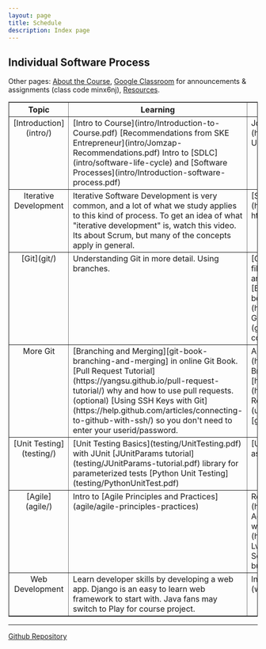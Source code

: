```yaml
---
layout: page
title: Schedule
description: Index page
---
```


## Individual Software Process

Other pages: 
[About the Course](Topics), 
[Google Classroom](https://classroom.google.com/u/0/c/MTQ5OTI2OTQ3MTJa) for announcements & assignments (class code minx6nj), [Resources](Resources).


<table border="1">

<tr valign="top">
  <th> Topic </th>  
  <th width="45%"> Learning </th>
  <th width="45%"> Assignment </th>
</tr>
<!-- 
  Introduction 
  -->
<tr valign="top">
<td align="center" markdown="span"> 
[Introduction](intro/)
</td>
<td markdown="span">
[Intro to Course](intro/Introduction-to-Course.pdf)    
[Recommendations from SKE Entrepreneur](intro/Jomzap-Recommendations.pdf)    
Intro to [SDLC](intro/software-life-cycle) and [Software Processes](intro/Introduction-software-process.pdf)    
</td>
<td markdown="span">
Join [Google Classroom](https://classroom.google.com) "ISP 2018". Use your KU Login and code **minx6nj**.   
</td>
</tr>
<!-- 
  Iterative Development
  -->
<tr valign="top">
<td align="center" markdown="span"> 
Iterative Development
</td>
<td markdown="span">
Iterative Software Development is very common,
and a lot of what we study applies to this kind of process.
To get an idea of what "iterative development" is, watch this video.
Its about Scrum, but many of the concepts apply in general.
</td>
<td markdown="span">
[Scrum in Under 10 Minutes](https://youtu.be/XU0llRltyFM) https://youtu.be/XU0llRltyFM    
</td>
</tr>
<!-- 
  Git 
  -->
<tr valign="top">
<td align="center" markdown="span"> 
[Git](git/)    
</td>
<td markdown="span">
Understanding Git in more detail.
Using branches.
</td>
<td markdown="span">
[Git basics](git/git-basics) copy the source file [git/git-basics.md](git/git-basics.md) and write your answers after the questions.    
[Branching][git-branching] in online Git book.    
Lab: [TicTacToe project](https://bit.ly/2OFGIxM) - branch, merge, Github Flow, and issues.    
[Aliases](git/aliases) how to create aliases for git commands. ("git history" is a nice alias)
</td>
</tr>
<tr valign="top">
<td align="center" markdown="span"> 
More Git
</td>
<td markdown="span">
[Branching and Merging][git-book-branching-and-merging] in online Git Book.   
[Pull Request Tutorial](https://yangsu.github.io/pull-request-tutorial/) why and how to use pull requests.    
(optional) [Using SSH Keys with Git](https://help.github.com/articles/connecting-to-github-with-ssh/) so you don't need to enter your userid/password. 
</td>
<td markdown="span">
A real [pull request in jQuery repo](https://github.com/jquery/jquery/pull/1051)     
Branch and merge exercise on Github: [http://bit.ly/kucafe2018](http://bit.ly/kucafe2018)    
Unit Tests and Pull Requests: use this code [unittests.zip](unittests.zip)    
**Know** [Git Branching][git-branching] chapter in online Git Book.
</td>
</tr>
<!-- 
  Unit Testing
  -->
<tr valign="top">
<td align="center" markdown="span"> 
[Unit Testing](testing/)    
</td>
<td markdown="span">
[Unit Testing Basics](testing/UnitTesting.pdf) with JUnit    
[JUnitParams tutorial](testing/JUnitParams-tutorial.pdf) library for parameterized tests    
[Python Unit Testing](testing/PythonUnitTest.pdf)
</td>
<td markdown="span">
[Unit Testing Practice](testing/unit-testing-assignment)
</td>
</tr>
<!-- 
  Agile
  -->
<tr valign="top">
<td align="center" markdown="span"> 
[Agile](agile/)    
</td>
<td markdown="span">
Intro to [Agile Principles and Practices](agile/agile-principles-practices)
</td>
<td markdown="span">
Read about Agile at [Agile 101](https://www.agilealliance.org/agile101/) of Agile Alliance.    
Think critically.  Do you agree with the principles?   
[Agile at Microsoft](https://www.youtube.com/watch?v=-LvCJpnNljU) how the Visual Studio Team Services transitioned to agile. Interesting, but some fuzzy buzzwords.   
</td>
</tr>
<!-- 
  Web Development
  -->
<tr valign="top">
<td align="center" markdown="span"> 
Web Development
</td>
<td markdown="span">
Learn developer skills by developing a web app.
Django is an easy to learn web framework to start with.
Java fans may switch to Play for course project.
</td>
<td markdown="span">
Install and study [Django Web Framework](web/django). You also need Python 3.x.
</td>
</tr>

</table>

---

[Github Repository](https://github.com/cpske/ISP.git)

[git-book-branching]: https://git-scm.com/book/en/v2/Git-Branching-Branches-in-a-Nutshell "Git Branching in ProGit book"
[git-book-branching-and-merging]: https://git-scm.com/book/en/v2/Git-Branching-Basic-Branching-and-Merging "Basic Branching and Merging"
